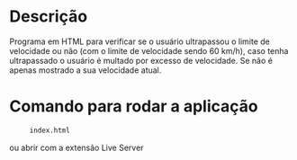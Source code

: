 # Descrição

Programa em HTML para verificar se o usuário ultrapassou o limite de velocidade ou não (com o limite de velocidade sendo 60 km/h), caso tenha ultrapassado o usuário é multado por excesso de velocidade. Se não é apenas mostrado a sua velocidade atual.

# Comando para rodar a aplicação

```bash
     index.html
```
ou abrir com a extensão Live Server


